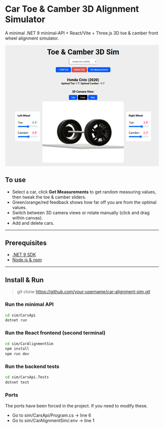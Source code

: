 # Car Toe & Camber 3D Alignment Simulator

A minimal .NET 9 minimal‐API + React/Vite + Three.js 3D toe & camber front wheel alignment simulator.

![App Screenshot](assets/image.png)

## To use

- Select a car, click **Get Measurements** to get random measuring values, then tweak the toe & camber sliders.
- Green/orange/red feedback shows how far off you are from the optimal values.
- Switch between 3D camera views or rotate manually (click and drag within canvas).
- Add and delete cars.

---

## Prerequisites

- [.NET 9 SDK](https://dotnet.microsoft.com/download)
- [Node.js & npm](https://nodejs.org)

---

## Install & Run

> git clone <https://github.com/your-username/car-alignment-sim.git>

### Run the minimal API

```bash
cd sim/CarsApi
dotnet run
```

### Run the React frontend (second terminal)

```bash
cd sim/CarAlignmentSim
npm install
npm run dev
```

### Run the backend tests

```bash
cd sim/CarsApi.Tests
dotnet test
```

### Ports

The ports have been forced in the project. If you need to modify these.

- Go to sim/CarsApi/Program.cs → line 6
- Go to sim/CarAlignmentSim/.env → line 1
